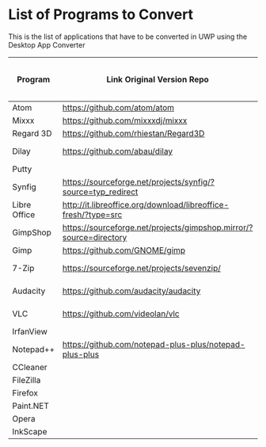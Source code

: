 # List of Programs to Convert
This is the list of applications that have to be converted in UWP using the Desktop App Converter

| Program | Link Original Version Repo | Link UWP Version Repo | License |Dial Support | Live Tiles Support | Notifications Support | Cortana Support|
|----------|-------------|------|--------|------|--------|--------|----|
| Atom | https://github.com/atom/atom | | MIT  | | | ||
| Mixxx | https://github.com/mixxxdj/mixxx |  | | | | ||
| Regard 3D | https://github.com/rhiestan/Regard3D |  | | | | ||
| Dilay| https://github.com/abau/dilay |  | GPL-3.0 | | | ||
| Putty |  |  |  | | | ||
| Synfig| https://sourceforge.net/projects/synfig/?source=typ_redirect |  |  | | | ||
| Libre Office | http://it.libreoffice.org/download/libreoffice-fresh/?type=src| |MPLv2 | | | | ||
| GimpShop |https://sourceforge.net/projects/gimpshop.mirror/?source=directory |  |  | | | ||
| Gimp|https://github.com/GNOME/gimp | | | | | | ||
| 7-Zip| https://sourceforge.net/projects/sevenzip/ | |GPL-2.0 | | | | ||
| Audacity|https://github.com/audacity/audacity | |GPL-2.0 | | | | ||
| VLC | https://github.com/videolan/vlc |  | GPL-2.0 | | | | |
| IrfanView |  |  |  | | | | |
| Notepad++ |  https://github.com/notepad-plus-plus/notepad-plus-plus |  | GPL-2.0 | | | | |
| CCleaner |  |  |  | | | | |
| FileZilla |  |  |  | | | | |
| Firefox |  |  |  | | | | |
| Paint.NET |  |  |  | | | | |
| Opera |  |  |  | | | | |
| InkScape |  |  |  | | | | |



